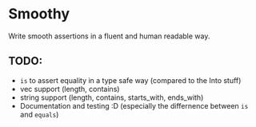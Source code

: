 # Smoothy

Write smooth assertions in a fluent and human readable way.

## TODO:

- `is` to assert equality in a type safe way (compared to the Into<T> stuff)
- vec support (length, contains)
- string support (length, contains, starts_with, ends_with)
- Documentation and testing :D (especially the differnence between `is` and `equals`)
